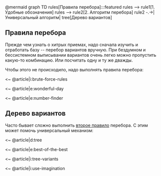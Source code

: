 @mermaid
    graph TD
        rules[Правила перебора]:::featured
        rules --> rule1[1. Удобные обозначения]
        rules --> rule2[2. Алгоритм перебора]
        rule2 -.->|Универсальный алгоритм| tree[Дерево вариантов]

## Правила перебора

Прежде чем узнать о хитрых приемах, надо сначала изучить и отработать базу -- перебор вариантов вручную.
При бездумном и бессистемном выписывании вариантов очень легко можно пропустить какую-то комбинацию.
Или посчитать одну и ту же дважды.

Чтобы этого не происходило, надо выполнять правила перебора:

<~ @article|i:brute-force-rules

<~ @article|e:wonderful-day

<~ @article|e:number-finder

## Дерево вариантов

Часто бывает сложно выполнить [второе правило](@article|i:brute-force-rules) перебора.
С этим может помочь универсальный механизм:

<~ @article|d:tree

<~ @article|e:best-of-the-best

<~ @article|i:tree-variants

<~ @article|i:use-imagination
